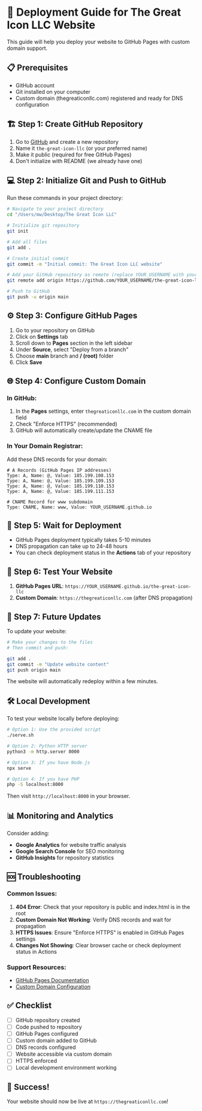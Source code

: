 # 🚀 Deployment Guide for The Great Icon LLC Website

This guide will help you deploy your website to GitHub Pages with custom domain support.

## 📋 Prerequisites

- GitHub account
- Git installed on your computer
- Custom domain (thegreaticonllc.com) registered and ready for DNS configuration

## 🏗️ Step 1: Create GitHub Repository

1. Go to [GitHub](https://github.com) and create a new repository
2. Name it `the-great-icon-llc` (or your preferred name)
3. Make it public (required for free GitHub Pages)
4. Don't initialize with README (we already have one)

## 💻 Step 2: Initialize Git and Push to GitHub

Run these commands in your project directory:

```bash
# Navigate to your project directory
cd "/Users/mw/Desktop/The Great Icon LLC"

# Initialize git repository
git init

# Add all files
git add .

# Create initial commit
git commit -m "Initial commit: The Great Icon LLC website"

# Add your GitHub repository as remote (replace YOUR_USERNAME with your GitHub username)
git remote add origin https://github.com/YOUR_USERNAME/the-great-icon-llc.git

# Push to GitHub
git push -u origin main
```

## ⚙️ Step 3: Configure GitHub Pages

1. Go to your repository on GitHub
2. Click on **Settings** tab
3. Scroll down to **Pages** section in the left sidebar
4. Under **Source**, select "Deploy from a branch"
5. Choose **main** branch and **/ (root)** folder
6. Click **Save**

## 🌐 Step 4: Configure Custom Domain

### In GitHub:

1. In the **Pages** settings, enter `thegreaticonllc.com` in the custom domain field
2. Check "Enforce HTTPS" (recommended)
3. GitHub will automatically create/update the CNAME file

### In Your Domain Registrar:

Add these DNS records for your domain:

```
# A Records (GitHub Pages IP addresses)
Type: A, Name: @, Value: 185.199.108.153
Type: A, Name: @, Value: 185.199.109.153
Type: A, Name: @, Value: 185.199.110.153
Type: A, Name: @, Value: 185.199.111.153

# CNAME Record for www subdomain
Type: CNAME, Name: www, Value: YOUR_USERNAME.github.io
```

## 🔄 Step 5: Wait for Deployment

- GitHub Pages deployment typically takes 5-10 minutes
- DNS propagation can take up to 24-48 hours
- You can check deployment status in the **Actions** tab of your repository

## 🧪 Step 6: Test Your Website

1. **GitHub Pages URL**: `https://YOUR_USERNAME.github.io/the-great-icon-llc`
2. **Custom Domain**: `https://thegreaticonllc.com` (after DNS propagation)

## 🔄 Step 7: Future Updates

To update your website:

```bash
# Make your changes to the files
# Then commit and push:

git add .
git commit -m "Update website content"
git push origin main
```

The website will automatically redeploy within a few minutes.

## 🛠️ Local Development

To test your website locally before deploying:

```bash
# Option 1: Use the provided script
./serve.sh

# Option 2: Python HTTP server
python3 -m http.server 8000

# Option 3: If you have Node.js
npx serve

# Option 4: If you have PHP
php -S localhost:8000
```

Then visit `http://localhost:8000` in your browser.

## 📊 Monitoring and Analytics

Consider adding:

- **Google Analytics** for website traffic analysis
- **Google Search Console** for SEO monitoring
- **GitHub Insights** for repository statistics

## 🆘 Troubleshooting

### Common Issues:

1. **404 Error**: Check that your repository is public and index.html is in the root
2. **Custom Domain Not Working**: Verify DNS records and wait for propagation
3. **HTTPS Issues**: Ensure "Enforce HTTPS" is enabled in GitHub Pages settings
4. **Changes Not Showing**: Clear browser cache or check deployment status in Actions

### Support Resources:

- [GitHub Pages Documentation](https://docs.github.com/en/pages)
- [Custom Domain Configuration](https://docs.github.com/en/pages/configuring-a-custom-domain-for-your-github-pages-site)

## ✅ Checklist

- [ ] GitHub repository created
- [ ] Code pushed to repository
- [ ] GitHub Pages configured
- [ ] Custom domain added to GitHub
- [ ] DNS records configured
- [ ] Website accessible via custom domain
- [ ] HTTPS enforced
- [ ] Local development environment working

## 🎉 Success!

Your website should now be live at `https://thegreaticonllc.com`!
